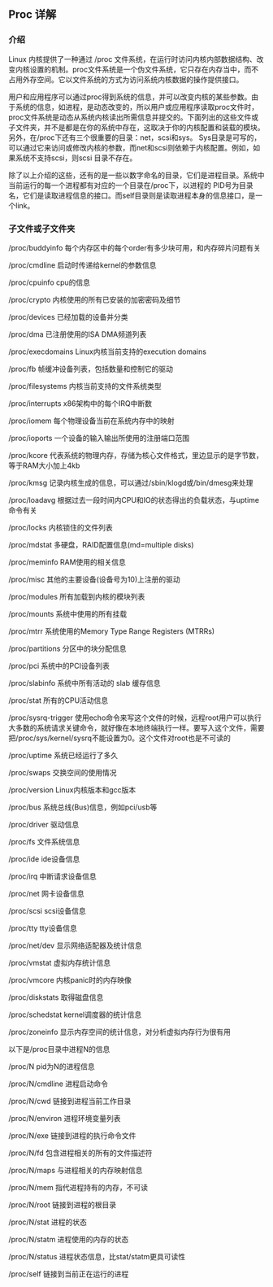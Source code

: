 ## Proc 详解

### 介绍
Linux 内核提供了一种通过 /proc 文件系统，在运行时访问内核内部数据结构、改变内核设置的机制。proc文件系统是一个伪文件系统，它只存在内存当中，而不占用外存空间。它以文件系统的方式为访问系统内核数据的操作提供接口。

用户和应用程序可以通过proc得到系统的信息，并可以改变内核的某些参数。由于系统的信息，如进程，是动态改变的，所以用户或应用程序读取proc文件时，proc文件系统是动态从系统内核读出所需信息并提交的。下面列出的这些文件或子文件夹，并不是都是在你的系统中存在，这取决于你的内核配置和装载的模块。另外，在/proc下还有三个很重要的目录：net，scsi和sys。 Sys目录是可写的，可以通过它来访问或修改内核的参数，而net和scsi则依赖于内核配置。例如，如果系统不支持scsi，则scsi 目录不存在。

除了以上介绍的这些，还有的是一些以数字命名的目录，它们是进程目录。系统中当前运行的每一个进程都有对应的一个目录在/proc下，以进程的 PID号为目录名，它们是读取进程信息的接口。而self目录则是读取进程本身的信息接口，是一个link。

### 子文件或子文件夹
/proc/buddyinfo 每个内存区中的每个order有多少块可用，和内存碎片问题有关

/proc/cmdline 启动时传递给kernel的参数信息

/proc/cpuinfo cpu的信息

/proc/crypto 内核使用的所有已安装的加密密码及细节

/proc/devices 已经加载的设备并分类


/proc/dma 已注册使用的ISA DMA频道列表

/proc/execdomains Linux内核当前支持的execution domains

/proc/fb 帧缓冲设备列表，包括数量和控制它的驱动

/proc/filesystems 内核当前支持的文件系统类型

/proc/interrupts x86架构中的每个IRQ中断数

/proc/iomem 每个物理设备当前在系统内存中的映射

/proc/ioports 一个设备的输入输出所使用的注册端口范围

/proc/kcore 代表系统的物理内存，存储为核心文件格式，里边显示的是字节数，等于RAM大小加上4kb

/proc/kmsg 记录内核生成的信息，可以通过/sbin/klogd或/bin/dmesg来处理

/proc/loadavg 根据过去一段时间内CPU和IO的状态得出的负载状态，与uptime命令有关

/proc/locks 内核锁住的文件列表

/proc/mdstat 多硬盘，RAID配置信息(md=multiple disks)

/proc/meminfo RAM使用的相关信息

/proc/misc 其他的主要设备(设备号为10)上注册的驱动

/proc/modules 所有加载到内核的模块列表

/proc/mounts 系统中使用的所有挂载

/proc/mtrr 系统使用的Memory Type Range Registers (MTRRs)

/proc/partitions 分区中的块分配信息

/proc/pci 系统中的PCI设备列表

/proc/slabinfo 系统中所有活动的 slab 缓存信息

/proc/stat 所有的CPU活动信息

/proc/sysrq-trigger 使用echo命令来写这个文件的时候，远程root用户可以执行大多数的系统请求关键命令，就好像在本地终端执行一样。要写入这个文件，需要把/proc/sys/kernel/sysrq不能设置为0。这个文件对root也是不可读的

/proc/uptime 系统已经运行了多久

/proc/swaps 交换空间的使用情况

/proc/version Linux内核版本和gcc版本

/proc/bus 系统总线(Bus)信息，例如pci/usb等

/proc/driver 驱动信息

/proc/fs 文件系统信息

/proc/ide ide设备信息

/proc/irq 中断请求设备信息

/proc/net 网卡设备信息

/proc/scsi scsi设备信息

/proc/tty tty设备信息

/proc/net/dev 显示网络适配器及统计信息

/proc/vmstat 虚拟内存统计信息

/proc/vmcore 内核panic时的内存映像

/proc/diskstats 取得磁盘信息

/proc/schedstat kernel调度器的统计信息

/proc/zoneinfo 显示内存空间的统计信息，对分析虚拟内存行为很有用

以下是/proc目录中进程N的信息

/proc/N pid为N的进程信息

/proc/N/cmdline 进程启动命令

/proc/N/cwd 链接到进程当前工作目录

/proc/N/environ 进程环境变量列表

/proc/N/exe 链接到进程的执行命令文件

/proc/N/fd 包含进程相关的所有的文件描述符

/proc/N/maps 与进程相关的内存映射信息

/proc/N/mem 指代进程持有的内存，不可读

/proc/N/root 链接到进程的根目录

/proc/N/stat 进程的状态

/proc/N/statm 进程使用的内存的状态

/proc/N/status 进程状态信息，比stat/statm更具可读性

/proc/self 链接到当前正在运行的进程